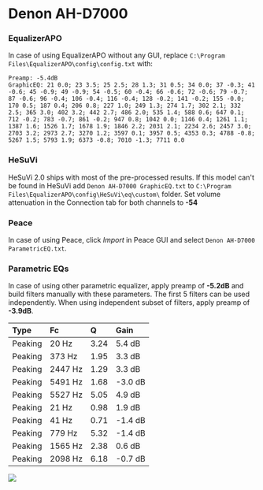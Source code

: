 # Denon AH-D7000

### EqualizerAPO
In case of using EqualizerAPO without any GUI, replace `C:\Program Files\EqualizerAPO\config\config.txt`
with:
```
Preamp: -5.4dB
GraphicEQ: 21 0.0; 23 3.5; 25 2.5; 28 1.3; 31 0.5; 34 0.0; 37 -0.3; 41 -0.6; 45 -0.9; 49 -0.9; 54 -0.5; 60 -0.4; 66 -0.6; 72 -0.6; 79 -0.7; 87 -0.6; 96 -0.4; 106 -0.4; 116 -0.4; 128 -0.2; 141 -0.2; 155 -0.0; 170 0.5; 187 0.4; 206 0.8; 227 1.0; 249 1.3; 274 1.7; 302 2.1; 332 2.5; 365 3.0; 402 3.2; 442 2.7; 486 2.0; 535 1.4; 588 0.6; 647 0.1; 712 -0.2; 783 -0.7; 861 -0.2; 947 0.8; 1042 0.0; 1146 0.4; 1261 1.1; 1387 1.6; 1526 1.7; 1678 1.9; 1846 2.2; 2031 2.1; 2234 2.6; 2457 3.0; 2703 3.2; 2973 2.7; 3270 1.2; 3597 0.1; 3957 0.5; 4353 0.3; 4788 -0.8; 5267 1.5; 5793 1.9; 6373 -0.8; 7010 -1.3; 7711 0.0
```

### HeSuVi
HeSuVi 2.0 ships with most of the pre-processed results. If this model can't be found in HeSuVi add
`Denon AH-D7000 GraphicEQ.txt` to `C:\Program Files\EqualizerAPO\config\HeSuVi\eq\custom\` folder.
Set volume attenuation in the Connection tab for both channels to **-54**

### Peace
In case of using Peace, click *Import* in Peace GUI and select `Denon AH-D7000 ParametricEQ.txt`.

### Parametric EQs
In case of using other parametric equalizer, apply preamp of **-5.2dB** and build filters manually
with these parameters. The first 5 filters can be used independently.
When using independent subset of filters, apply preamp of **-3.9dB**.

| Type    | Fc      |    Q | Gain    |
|:--------|:--------|:-----|:--------|
| Peaking | 20 Hz   | 3.24 | 5.4 dB  |
| Peaking | 373 Hz  | 1.95 | 3.3 dB  |
| Peaking | 2447 Hz | 1.29 | 3.3 dB  |
| Peaking | 5491 Hz | 1.68 | -3.0 dB |
| Peaking | 5527 Hz | 5.05 | 4.9 dB  |
| Peaking | 21 Hz   | 0.98 | 1.9 dB  |
| Peaking | 41 Hz   | 0.71 | -1.4 dB |
| Peaking | 779 Hz  | 5.32 | -1.4 dB |
| Peaking | 1565 Hz | 2.38 | 0.6 dB  |
| Peaking | 2098 Hz | 6.18 | -0.7 dB |

![](https://raw.githubusercontent.com/jaakkopasanen/AutoEq/master/results/headphonecom/sbaf-serious/Denon%20AH-D7000/Denon%20AH-D7000.png)